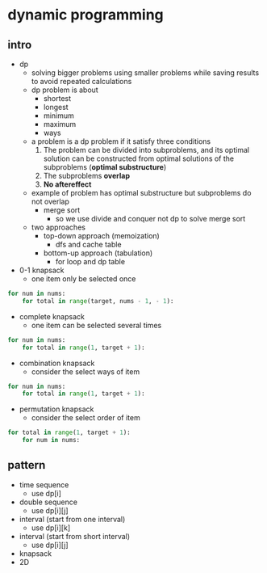 # dynamic programming

## intro

- dp
    - solving bigger problems using smaller problems while saving results to avoid repeated calculations
    - dp problem is about
        - shortest
        - longest
        - minimum
        - maximum
        - ways
    - a problem is a dp problem if it satisfy three conditions
        1. The problem can be divided into subproblems, and its optimal solution can be constructed from optimal solutions of the subproblems (**optimal substructure**)
        2. The subproblems **overlap**
        3. ****No aftereffect****
    - example of problem has optimal substructure but subproblems do not overlap
        - merge sort
            - so we use divide and conquer not dp to solve merge sort
    - two approaches
        - top-down approach (memoization)
            - dfs and cache table
        - bottom-up approach (tabulation)
            - for loop and dp table
- 0-1 knapsack
    - one item only be selected once

```python
for num in nums:
    for total in range(target, nums - 1, - 1):
```

- complete knapsack
    - one item can be selected several times

```python
for num in nums:
    for total in range(1, target + 1):
```

- combination knapsack
    - consider the select ways of item

```python
for num in nums:
    for total in range(1, target + 1):
```

- permutation knapsack
    - consider the select order of item

```python
for total in range(1, target + 1):
    for num in nums:
```

## pattern

- time sequence
    - use dp[i]
- double sequence
    - use dp[i][j]
- interval (start from one interval)
    - use dp[i][k]
- interval (start from short interval)
    - use dp[i][j]
- knapsack
- 2D
